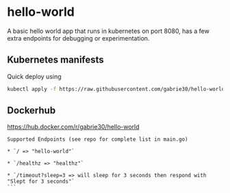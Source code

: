 # hello-world

A basic hello world app that runs in kubernetes on port 8080, has a few extra endpoints for debugging or experimentation.

## Kubernetes manifests

Quick deploy using 

```bash
kubectl apply -f https://raw.githubusercontent.com/gabrie30/hello-world/main/kubernetes-manifests.yaml
```

## Dockerhub

https://hub.docker.com/r/gabrie30/hello-world

```
Supported Endpoints (see repo for complete list in main.go)

* `/ => "hello-world"`

* `/healthz => "healthz"`

* `/timeout?sleep=3 => will sleep for 3 seconds then respond with "Slept for 3 seconds"`
​```
